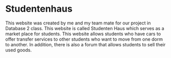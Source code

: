 # Studentenhaus
This website was created by me and my team mate for our project in Database 2 class. This website is called Studenten Haus which serves as a market place for students. This website allows students who have cars to offer transfer services to other students who want to move from one dorm to another. In addition, there is also a forum that allows students to sell their used goods.
